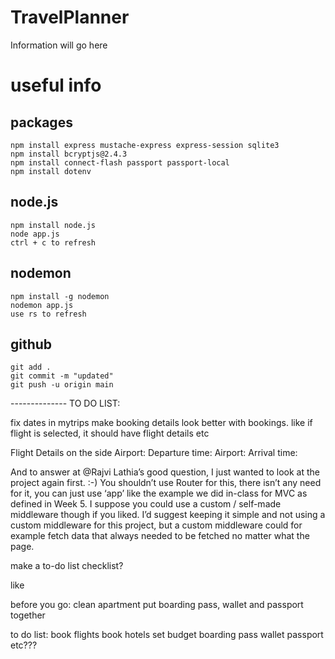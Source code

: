 # TravelPlanner

Information will go here 

# useful info

## packages
```
npm install express mustache-express express-session sqlite3 
npm install bcryptjs@2.4.3
npm install connect-flash passport passport-local
npm install dotenv 
```

## node.js
```
npm install node.js
node app.js
ctrl + c to refresh
```


## nodemon
```
npm install -g nodemon
nodemon app.js
use rs to refresh
```


## github
```
git add .
git commit -m "updated"
git push -u origin main
```



-------------- TO DO LIST: 

fix dates in mytrips 
make booking details look better with bookings. 
like if flight is selected, it should have flight details
etc



Flight Details on the side 
Airport:
Departure time:
Airport:
Arrival time: 






And to answer at @Rajvi Lathia’s good question, I just wanted to look at the project again first.  :-)  You shouldn’t use Router for this, there isn’t any need for it, you can just use ‘app’ like the example we did in-class for MVC as defined in Week 5.  I suppose you could use a custom / self-made middleware though if you liked.  I’d suggest keeping it simple and not using a custom middleware for this project, but a custom middleware could for example fetch data that always needed to be fetched no matter what the page.














make a to-do list checklist?

like 

before you go:
clean apartment
put boarding pass, wallet and passport together

to do list:
book flights
book hotels
set budget
boarding pass
wallet
passport
etc???
